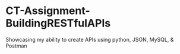 # CT-Assignment-BuildingRESTfulAPIs
Showcasing my ability to create APIs using python, JSON, MySQL, &amp; Postman

